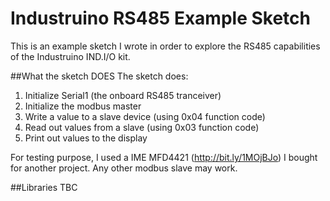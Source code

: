 # Industruino RS485 Example Sketch
This is an example sketch I wrote in order to explore the RS485 capabilities of the Industruino IND.I/O kit.

##What the sketch DOES
The sketch does:
1. Initialize Serial1 (the onboard RS485 tranceiver)
2. Initialize the modbus master
3. Write a value to a slave device (using 0x04 function code)
4. Read out values from a slave (using 0x03 function code)
5. Print out values to the display

For testing purpose, I used a IME MFD4421 (http://bit.ly/1MOjBJo) I bought for another project. Any other modbus slave may work.

##Libraries
TBC

